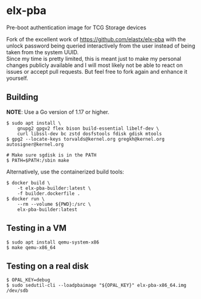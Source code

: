# elx-pba

Pre-boot authentication image for TCG Storage devices

Fork of the excellent work of https://github.com/elastx/elx-pba with the unlock password being queried interactively from the user instead of being taken from the system UUID.  
Since my time is pretty limited, this is meant just to make my personal changes publicly available and I will most likely not be able to react on issues or accept pull requests. But feel free to fork again and enhance it yourself.

## Building

**NOTE**: Use a Go version of 1.17 or higher.

```shell
$ sudo apt install \
    gnupg2 gpgv2 flex bison build-essential libelf-dev \
    curl libssl-dev bc zstd dosfstools fdisk gdisk mtools
$ gpg2 --locate-keys torvalds@kernel.org gregkh@kernel.org autosigner@kernel.org

# Make sure sgdisk is in the PATH
$ PATH=$PATH:/sbin make
```

Alternatively, use the containerized build tools:

```shell
$ docker build \
	-t elx-pba-builder:latest \
	-f builder.dockerfile .
$ docker run \
	--rm --volume ${PWD}:/src \
	elx-pba-builder:latest
```


## Testing in a VM

```shell
$ sudo apt install qemu-system-x86
$ make qemu-x86_64
```

## Testing on a real disk

```shell
$ OPAL_KEY=debug
$ sudo sedutil-cli --loadpbaimage "${OPAL_KEY}" elx-pba-x86_64.img /dev/sdb
```
